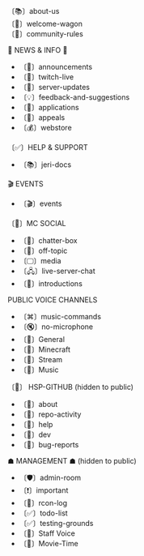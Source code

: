 〔📚〕about-us<br>
〔🚪〕welcome-wagon<br>
〔📝〕community-rules

🔔 NEWS & INFO 🔔

- 〔📢〕announcements
- 〔🔴〕twitch-live
- 〔🔄〕server-updates
- 〔💡〕feedback-and-suggestions
- 〔📝〕applications
- 〔🚫〕appeals
- 〔💰〕webstore

〔✅〕HELP & SUPPORT

- 〔📚〕jeri-docs

🎬 EVENTS

- 〔🎬〕events

〔👥〕MC SOCIAL

- 〔💬〕chatter-box
- 〔💬〕off-topic
- 〔🖵〕media
- 〔🖧〕live-server-chat
- 〔🌟〕introductions

PUBLIC VOICE CHANNELS

- 〔⌘〕music-commands
- 〔🔇〕no-microphone
- 〔🎤〕General
- 〔🎤〕Minecraft
- 〔🔴〕Stream
- 〔🎵〕Music

〔📰〕 HSP-GITHUB (hidden to public)

- 〔📝〕about
- 〔🔔〕repo-activity
- 〔🙋〕help
- 〔🎨〕dev
- 〔🐛〕bug-reports

☗ MANAGEMENT ☗ (hidden to public)

- 〔🛡〕admin-room
- 〔❗〕important
- 〔📖〕rcon-log
- 〔✅〕todo-list
- 〔✅〕testing-grounds
- 〔🎤〕Staff Voice
- 〔🎥〕Movie-Time